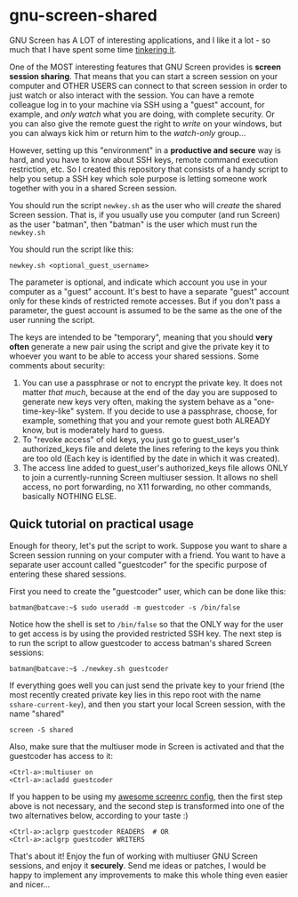 gnu-screen-shared
=================

GNU Screen has A LOT of interesting applications, and I like it a lot - so much that I have spent some time [tinkering it](http://github.com/joaopizani/screenrc-ftw).

One of the MOST interesting features that GNU Screen provides is **screen session sharing**.
That means that you can start a screen session on your computer and OTHER USERS can connect to that screen session in order to just watch or also interact with the session.
You can have a remote colleague log in to your machine via SSH using a "guest" account, for example, and _only watch_ what you are doing, with complete security.
Or you can also give the remote guest the right to _write_ on your windows, but you can always kick him or return him to the _watch-only_ group...

However, setting up this "environment" in a **productive and secure** way is hard, and you have to know about SSH keys, remote command execution restriction, etc.
So I created this repository that consists of a handy script to help you setup a SSH key which sole purpose is letting someone work together with you in a shared Screen session.

You should run the script `newkey.sh` as the user who will _create_ the shared Screen session.
That is, if you usually use you computer (and run Screen) as the user "batman", then "batman" is the user which must run the `newkey.sh`

You should run the script like this:

    newkey.sh <optional_guest_username>

The parameter is optional, and indicate which account you use in your computer as a "guest" account.
It's best to have a separate "guest" account only for these kinds of restricted remote accesses.
But if you don't pass a parameter, the guest account is assumed to be the same as the one of the user running the script.

The keys are intended to be "temporary",
meaning that you should **very often** generate a new pair using the script and give the private key it to whoever you want to be able to access your shared sessions.
Some comments about security:

  1. You can use a passphrase or not to encrypt the private key.
     It does not matter _that much_, because at the end of the day you are supposed to generate new keys very often, making the system behave as a "one-time-key-like" system.
     If you decide to use a passphrase, choose, for example, something that you and your remote guest both ALREADY know, but is moderately hard to guess.
  2. To "revoke access" of old keys, you just go to guest_user's authorized_keys file and delete the lines refering to the keys you think are too old
     (Each key is identified by the date in which it was created).
  3. The access line added to guest_user's authorized_keys file allows ONLY to join a currently-running Screen multiuser session.
     It allows no shell access, no port forwarding, no X11 forwarding, no other commands, basically NOTHING ELSE.


Quick tutorial on practical usage
---------------------------------

Enough for theory, let's put the script to work.
Suppose you want to share a Screen session running on your computer with a friend.
You want to have a separate user account called "guestcoder" for the specific purpose of entering these shared sessions.

First you need to create the "guestcoder" user, which can be done like this:

    batman@batcave:~$ sudo useradd -m guestcoder -s /bin/false

Notice how the shell is set to `/bin/false` so that the ONLY way for the user to get access is by using the provided restricted SSH key.
The next step is to run the script to allow guestcoder to access batman's shared Screen sessions:

    batman@batcave:~$ ./newkey.sh guestcoder

If everything goes well you can just send the private key to your friend (the most recently created private key lies in this repo root with the name `sshare-current-key`),
and then you start your local Screen session, with the name "shared"

    screen -S shared

Also, make sure that the multiuser mode in Screen is activated and that the guestcoder has access to it:

    <Ctrl-a>:multiuser on
    <Ctrl-a>:acladd guestcoder

If you happen to be using my [awesome screenrc config](http://github.com/joaopizani/screenrc-ftw), then the first step above is not necessary,
and the second step is transformed into one of the two alternatives below, according to your taste :)

    <Ctrl-a>:aclgrp guestcoder READERS  # OR
    <Ctrl-a>:aclgrp guestcoder WRITERS

That's about it! Enjoy the fun of working with multiuser GNU Screen sessions, and enjoy it **securely**.
Send me ideas or patches, I would be happy to implement any improvements to make this whole thing even easier and nicer...

